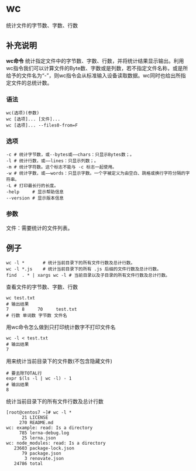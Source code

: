 #  wc

统计文件的字节数、字数、行数

##  补充说明

**wc命令**
统计指定文件中的字节数、字数、行数，并将统计结果显示输出。利用wc指令我们可以计算文件的Byte数、字数或是列数，若不指定文件名称，或是所给予的文件名为“-”，则wc指令会从标准输入设备读取数据。wc同时也给出所指定文件的总统计数。

###  语法

    
    
    wc(选项)(参数)
    wc [选项]... [文件]...
    wc [选项]... --files0-from=F
    

###  选项

    
    
    -c # 统计字节数，或--bytes或——chars：只显示Bytes数；。
    -l # 统计行数，或——lines：只显示列数；。
    -m # 统计字符数。这个标志不能与 -c 标志一起使用。
    -w # 统计字数，或——words：只显示字数。一个字被定义为由空白、跳格或换行字符分隔的字符串。
    -L # 打印最长行的长度。
    -help     # 显示帮助信息
    --version # 显示版本信息
    

###  参数

文件：需要统计的文件列表。

##  例子

    
    
    wc -l *       # 统计当前目录下的所有文件行数及总计行数。
    wc -l *.js    # 统计当前目录下的所有 .js 后缀的文件行数及总计行数。
    find  . * | xargs wc -l # 当前目录以及子目录的所有文件行数及总计行数。
    

查看文件的字节数、字数、行数

    
    
    wc test.txt
    # 输出结果
    7     8     70     test.txt
    # 行数 单词数 字节数 文件名
    

用wc命令怎么做到只打印统计数字不打印文件名

    
    
    wc -l < test.txt
    # 输出结果
    7
    

用来统计当前目录下的文件数(不包含隐藏文件)

    
    
    # 要去除TOTAL行
    expr $(ls -l | wc -l) - 1
    # 输出结果
    8
    

统计当前目录下的所有文件行数及总计行数

    
    
    [root@centos7 ~]# wc -l *
          21 LICENSE
         270 README.md
    wc: example: read: Is a directory
         785 lerna-debug.log
          25 lerna.json
    wc: node_modules: read: Is a directory
       23603 package-lock.json
          79 package.json
           3 renovate.json
       24786 total
    

